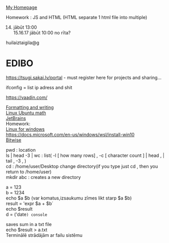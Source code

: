 [My Homepage](https://drumich.github.io)  


Homework : JS and HTML (HTML separate 1 html file into multiple)


 14. jābūt 13:00   
 15.16.17 jābūt 10:00 no rīta?      
 
 huilaiztaigila@g

# EDIBO
https://tsugi.sakai.lv/portal - must register here for projects and sharing...

ifconfig = list ip adress and shit

https://vaadin.com/

[Formatting and writing](https://help.github.com/en/github/writing-on-github/basic-writing-and-formatting-syntax)       
[Linux Ubuntu math](https://vitux.com/how-to-do-basic-math-in-linux-command-line/)  
[JetBrains](https://www.jetbrains.com/)     
Homework:  
[Linux for windows](https://www.pcworld.com/article/2955460/dual-booting-linux-with-windows-what-you-need-to-know.html)   
https://docs.microsoft.com/en-us/windows/wsl/install-win10  
[Bitwise](https://en.wikipedia.org/wiki/Bitwise_operation)


pwd  : location  
ls | head -3 | wc : list( -l [ how many rows] , -c [ character count ]  | head , | tail , -3 , )     
cd  : /home/user/Desktop change directory(if you type just cd , then you return to /home/user)    
mkdir abc : creates a new directory   
    
a = 123     
b = 1234     
echo $a $b (var komatus,izsaukumu zīmes likt starp $a $b)  
result = 'expr $a + $b´     
echo $result    
d = ('date`) console    
`   


saves sum in a txt file     
echo $result > a.txt    
Terminālē strādājām ar failu sistēmu


